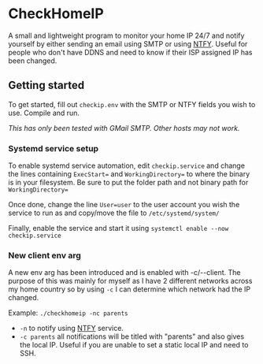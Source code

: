 # CheckHomeIP

A small and lightweight program to monitor your home IP 24/7 and notify yourself by either sending an email using SMTP or using [NTFY](https://ntfy.sh). Useful for people who don't have DDNS and need to know if their ISP assigned IP has been changed.

## Getting started
To get started, fill out `checkip.env` with the SMTP or NTFY fields you wish to use. Compile and run.

*This has only been tested with GMail SMTP. Other hosts may not work.*

### Systemd service setup
To enable systemd service automation, edit `checkip.service` and change the lines containing `ExecStart=` and `WorkingDirectory=` to where the binary is in your filesystem. Be sure to put the folder path and not binary path for `WorkingDirectory=`

Once done, change the line `User=user` to the user account you wish the service to run as and copy/move the file to `/etc/systemd/system/`

Finally, enable the service and start it using `systemctl enable --now checkip.service`


### New client env arg
A new env arg has been introduced and is enabled with -c/--client.
The purpose of this was mainly for myself as I have 2 different networks across my home country so by using ``-c`` I can determine which network had the IP changed.

Example: ``./checkhomeip -nc parents``
- ``-n`` to notify using [NTFY](https://ntfy.sh) service.
- ``-c parents`` all notifications will be titled with "parents" and also gives the local IP. Useful if you are unable to set a static local IP and need to SSH. 


